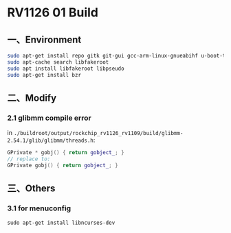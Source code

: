 # RV1126 01 Build

## 一、Environment

```sh
sudo apt-get install repo gitk git-gui gcc-arm-linux-gnueabihf u-boot-tools device-tree-compiler gcc-aarch64-linux-gnu mtools parted libudev-dev libusb-1.0-0-dev python-linaro-image-tools linaro-image-tools autoconf autotools-dev libsigsegv2 m4 intltool libdrm-dev curl sed make binutils build-essential gcc g++ bash patch gzip gawk bzip2 perl tar cpio python unzip rsync file bc wget libncurses5 libqt4-dev libglib2.0-dev libgtk2.0-dev libglade2-dev cvs git mercurial rsync openssh-client subversion asciidoc w3m dblatex graphviz python-matplotlib libc6:i386 libssl-dev expect fakeroot cmake flex bison liblz4-tool libtool keychain expect-dev
sudo apt-cache search libfakeroot
sudo apt install libfakeroot libpseudo
sudo apt-get install bzr
```

## 二、Modify

### 2.1 glibmm compile error

in `./buildroot/output/rockchip_rv1126_rv1109/build/glibmm-2.54.1/glib/glibmm/threads.h`:

```cpp
GPrivate * gobj() { return gobject_; }
// replace to:
GPrivate gobj() { return gobject_; }
```

## 三、Others

### 3.1 for menuconfig

```
sudo apt-get install libncurses-dev
```